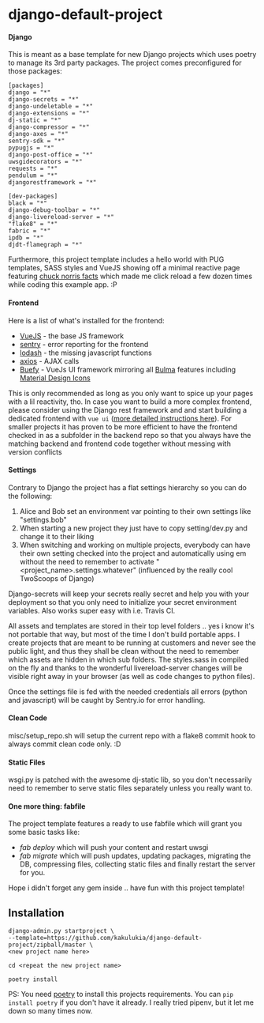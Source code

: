 # django-default-project

#### Django

This is meant as a base template for new Django projects which uses poetry to manage its 3rd party packages. 
The project comes preconfigured for those packages:
  
    [packages]
    django = "*"
    django-secrets = "*"
    django-undeletable = "*"
    django-extensions = "*"
    dj-static = "*"
    django-compressor = "*"
    django-axes = "*"
    sentry-sdk = "*"
    pypugjs = "*"
    django-post-office = "*"
    uwsgidecorators = "*"
    requests = "*"
    pendulum = "*"
    djangorestframework = "*"
    
    [dev-packages]
    black = "*"
    django-debug-toolbar = "*"
    django-livereload-server = "*"
    "flake8" = "*"
    fabric = "*"
    ipdb = "*"
    djdt-flamegraph = "*"

Furthermore, this project template includes a hello world with PUG templates, SASS styles and VueJS
showing off a minimal reactive page featuring [chuck norris facts](https://api.chucknorris.io) which made me click reload a few dozen 
times while coding this example app. :P

#### Frontend

Here is a list of what's installed for the frontend:

  - [VueJS](https://vuejs.org/v2/guide/) - the base JS framework  
  - [sentry](https://docs.sentry.io/quickstart/) - error reporting for the frontend
  - [lodash](https://lodash.com/docs/4.17.5) - the missing javascript functions
  - [axios](https://github.com/axios/axios) - AJAX calls
  - [Buefy](https://buefy.github.io/#/documentation/start) - VueJs UI framework 
  mirroring all [Bulma](https://bulma.io/documentation/columns/basics/) features including 
  [Material Design Icons](https://materialdesignicons.com/)
  
This is only recommended as long as you only want to spice up your pages with a lil reactivity, tho. 
In case you want to build a more complex frontend, please consider using the Django rest framework and
and start building a dedicated frontend with `vue ui` ([more detailed instructions here](https://cli.vuejs.org/)).
For smaller projects it has proven to be more efficient to have the frontend checked in as a subfolder in the
backend repo so that you always have the matching backend and frontend code together without messing with 
version conflicts

#### Settings
  
Contrary to Django the project has a flat settings hierarchy so you can do the following:

 1. Alice and Bob set an environment var pointing to their own settings like "settings.bob"
 2. When starting a new project they just have to copy setting/dev.py and change it to their liking
 3. When switching and working on multiple projects, everybody can have their own setting checked into the 
 project and automatically using em without the need to remember to activate "<project_name>.settings.whatever" 
 (influenced by the really cool TwoScoops of Django)
 
 Django-secrets will keep your secrets really secret and help you with your deployment so that you only 
 need to initialize your secret environment variables. Also works super easy with i.e. Travis CI.
 
 All assets and templates are stored in their top level folders .. yes i know it's not portable that way, but most of the time 
 I don't build portable apps. I create projects that are meant to be running at customers and never 
 see the public light, and thus they shall be clean without the need to remember which assets are hidden in which sub folders.
 The styles.sass in compiled on the fly and thanks to the wonderful livereload-server changes will be visible right away in
 your browser (as well as code changes to python files).
 
 Once the settings file is fed with the needed credentials all errors (python and javascript) will be caught by 
 Sentry.io for error handling. 
 
 #### Clean Code
 
 misc/setup_repo.sh will setup the current repo with a flake8 commit hook to always commit clean code only. :D
 
 #### Static Files
 
 wsgi.py is patched with the awesome dj-static lib, so you don't necessarily need to remember to serve static 
 files separately unless you really want to.
 
 #### One more thing: fabfile
  
The project template features a ready to use fabfile which will grant you some basic tasks like:
 
   - _fab deploy_ which will push your content and restart uwsgi
   - _fab migrate_ which will push updates, updating packages, migrating the DB, compressing files, collecting 
   static files and finally restart the server for you.
   
 Hope i didn't forget any gem inside .. have fun with this project template!
 
## Installation

    django-admin.py startproject \
    --template=https://github.com/kakulukia/django-default-project/zipball/master \
    <new project name here>
    
    cd <repeat the new project name>
    
    poetry install

PS: You need [poetry](https://github.com/sdispater/poetry) to install this projects requirements.
You can `pip install poetry` if you don't have it already. I really tried pipenv, but it let me down so many times now.
